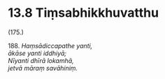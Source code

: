# 13.8 Tiṃsabhikkhuvatthu

(175.)

188\. _Haṃsādiccapathe yanti,_  
_ākāse yanti iddhiyā;_  
_Nīyanti dhīrā lokamhā,_  
_jetvā māraṃ savāhiniṃ._
